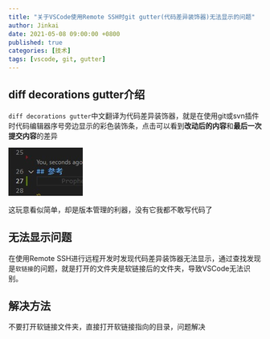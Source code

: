 ```yaml
---
title: "关于VSCode使用Remote SSH时git gutter(代码差异装饰器)无法显示的问题"
author: Jinkai
date: 2021-05-08 09:00:00 +0800
published: true
categories: [技术]
tags: [vscode, git, gutter]
---
```


## diff decorations gutter介绍

`diff decorations gutter`中文翻译为代码差异装饰器，就是在使用git或svn插件时代码编辑器序号旁边显示的彩色装饰条，点击可以看到**改动后的内容**和**最后一次提交内容**的差异

![diff-gutter](/assets/img/2021-05-08-vscode-git-gutter/diff-gutter.jpg)

这玩意看似简单，却是版本管理的利器，没有它我都不敢写代码了

## 无法显示问题

在使用Remote SSH进行远程开发时发现代码差异装饰器无法显示，通过查找发现是`软链接`的问题，就是打开的文件夹是软链接后的文件夹，导致VSCode无法识别。

## 解决方法

不要打开软链接文件夹，直接打开软链接指向的目录，问题解决
